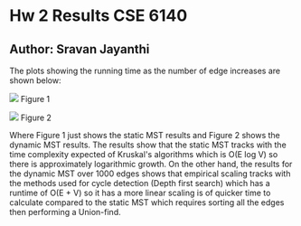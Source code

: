 # Hw 2 Results CSE 6140
## Author: Sravan Jayanthi
The plots showing the running time as the number of edge increases are shown below:

![](results/static_mst.png)
Figure 1

![](results/dynamic_mst.png)
Figure 2

Where Figure 1 just shows the static MST results and Figure 2 shows the dynamic MST results. The results show that the static MST tracks with the time complexity expected of Kruskal's algorithms which is O(E log V) so there is approximately logarithmic growth. On the other hand, the results for the dynamic MST over 1000 edges shows that empirical scaling tracks with the methods used for cycle detection (Depth first search) which has a runtime of O(E + V) so it has a more linear scaling is of quicker time to calculate compared to the static MST which requires sorting all the edges then performing a Union-find.